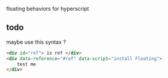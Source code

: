 floating behaviors for hyperscript


## todo

maybe use this syntax ?
```html
<div id="ref"> is ref </div>
<div data-reference="#ref" data-script="install Floating">
    test me
</div>
```